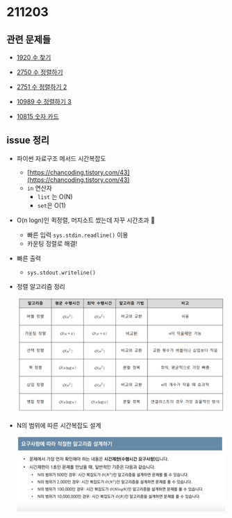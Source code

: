 # 211203

## 관련 문제들

- [1920 수 찾기](https://www.acmicpc.net/problem/1920)
- [2750 수 정렬하기](https://www.acmicpc.net/problem/2750)
- [2751 수 정렬하기 2](https://www.acmicpc.net/problem/2751)
- [10989 수 정렬하기 3](https://www.acmicpc.net/problem/10989)

- [10815 숫자 카드](https://www.acmicpc.net/problem/10815)

## issue 정리

- 파이썬 자료구조 메서드 시간복잡도
  - [https://chancoding.tistory.com/43](https://chancoding.tistory.com/43)
  - `in` 연산자
    - `list` 는 O(N)
    - `set`은 O(1)

- O(n logn)인 퀵정렬, 머지소트  썼는데 자꾸 시간초과 🤔
  - 빠른 입력 `sys.stdin.readline()` 이용
  - 카운팅 정렬로 해결!
- 빠른 출력
  - `sys.stdout.writeline()`

- 정렬 알고리즘 정리

  ![211203](211203.assets/211203.png)

- N의 범위에 따른 시간복잡도 설계

  ![시간복잡도](211203.assets/시간복잡도.png)

